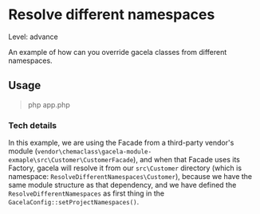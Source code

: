 # Resolve different namespaces

Level: advance

An example of how can you override gacela classes from different namespaces.

## Usage

> php app.php

### Tech details

In this example, we are using the Facade from a third-party vendor's module (`vendor\chemaclass\gacela-module-exmaple\src\Customer\CustomerFacade`),
and when that Facade uses its Factory, gacela will resolve it from our `src\Customer` directory (which is namespace: `ResolveDifferentNamespaces\Customer`), 
because we have the same module structure as that dependency, and we have defined the `ResolveDifferentNamespaces` as first thing in the `GacelaConfig::setProjectNamespaces()`.